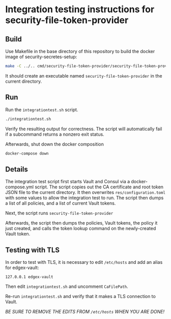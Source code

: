 # Integration testing instructions for security-file-token-provider

## Build

Use Makefile in the base directory of this repository to build the docker image of security-secretes-setup:

```sh
make -C ../.. cmd/security-file-token-provider/security-file-token-provider
```

It should create an executable named `security-file-token-provider` in the current directory.

## Run

Run the `integrationtest.sh` script.

```sh
./integrationtest.sh
```

Verify the resulting output for correctness.
The script will automatically fail if a subcommand
returns a nonzero exit status.

Afterwards, shut down the docker composition

```sh
docker-compose down
```

## Details

The integration test script first starts Vault and Consul via a docker-compose.yml script.
The script copies out the CA certificate and root token JSON file to the current directory.
It then overwrites `res/configuration.toml` with some values to allow the integration test to run.
The script then dumps a list of all policies, and a list of current Vault tokens.

Next, the script runs `security-file-token-provider`

Afterwards, the script then dumps the policies, Vault tokens,
the policy it just created, and calls the token lookup command
on the newly-created Vault token.

## Testing with TLS

In order to test with TLS, it is necessary to edit `/etc/hosts` and add
an alias for edgex-vault:

```
127.0.0.1 edgex-vault
```

Then edit `integrationtest.sh` and uncomment `CaFilePath`.

Re-run `integrationtest.sh` and verify that it makes a TLS connection to Vault.

_BE SURE TO REMOVE THE EDITS FROM `/etc/hosts` WHEN YOU ARE DONE!_
